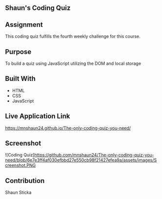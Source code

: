 ## Shaun's Coding Quiz

## Assignment
This coding quiz fulfills the fourth weekly challenge for this course.

## Purpose
To build a quiz using JavaScript utilizing the DOM and local storage

## Built With
* HTML
* CSS
* JavaScript

## Live Application Link
https://mnshaun24.github.io/The-only-coding-quiz-you-need/

## Screenshot
![Coding Quiz]https://github.com/mnshaun24/The-only-coding-quiz-you-need/blob/6e7e3ff4af030efbbd27e550cb98f21427efea9a/assets/images/Screenshot.PNG

## Contribution
Shaun Sticka
